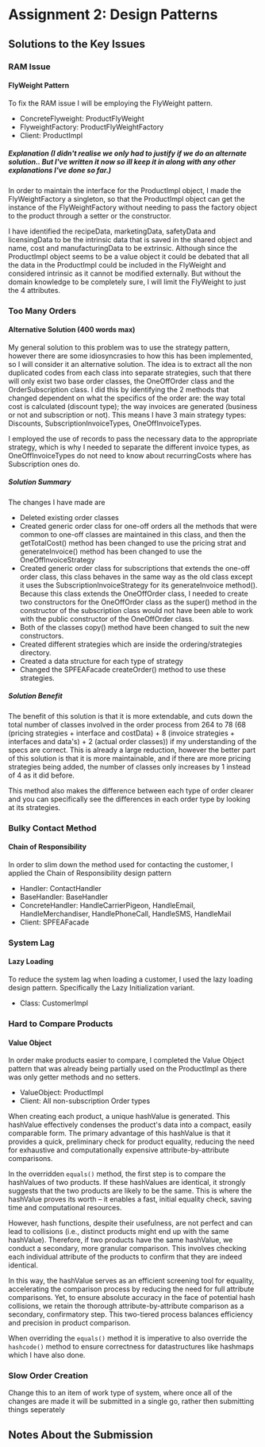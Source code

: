 # Assignment 2: Design Patterns

## Solutions to the Key Issues

### RAM Issue

#### FlyWeight Pattern

To fix the RAM issue I will be employing the FlyWeight pattern. 

- ConcreteFlyweight: ProductFlyWeight
- FlyweightFactory: ProductFlyWeightFactory
- Client: ProductImpl

##### Explanation (I didn't realise we only had to justify if we do an alternate solution.. But I've written it now so ill keep it in along with any other explanations I've done so far.)

In order to maintain the interface for the ProductImpl object, I made the FlyWeightFactory
a singleton, so that the ProductImpl object can get the instance of the FlyWeightFactory without needing
to pass the factory object to the product through a setter or the constructor. 

I have identified the recipeData, marketingData, safetyData and licensingData to be the intrinsic
data that is saved in the shared object and name, cost and manufacturingData to be extrinsic. Although
since the ProductImpl object seems to be a value object it could be debated that all the data in the 
ProductImpl could be included in the FlyWeight and considered intrinsic as it cannot be modified
externally. But without the domain knowledge to be completely sure, I will limit the FlyWeight to 
just the 4 attributes.

### Too Many Orders

#### Alternative Solution (400 words max)

My general solution to this problem was to use the strategy pattern, however there are some idiosyncrasies to
how this has been implemented, so I will consider it an alternative solution. The idea is to extract all the non
duplicated codes from each class into separate strategies, such that there will only exist two base order classes,
the OneOffOrder class and the OrderSubscription class. I did this by identifying the 2 methods that changed 
dependent on what the specifics of the order are: the way total cost is calculated (discount type); the way
invoices are generated (business or not and subscription or not). This means I have 3 main strategy types: Discounts,
SubscriptionInvoiceTypes, OneOffInvoiceTypes. 

I employed the use of records to pass the necessary data to the appropriate strategy, which is why I needed to separate
the different invoice types, as OneOffInvoiceTypes do not need to know about recurringCosts where has Subscription ones 
do.

##### Solution Summary

The changes I have made are

- Deleted existing order classes
- Created generic order class for one-off orders all the methods that were common to one-off classes are maintained
in this class, and then the getTotalCost() method has been changed to use the pricing strat and generateInvoice() method
has been changed to use the OneOffInvoiceStrategy
- Created generic order class for subscriptions that extends the one-off order class, this class behaves in the same
way as the old class except it uses the SubscriptionInvoiceStrategy for its generateInvoice method(). Because this
class extends the OneOffOrder class, I needed to create two constructors for the OneOffOrder class as the super() method
in the constructor of the subscription class would not have been able to work with the public constructor of the OneOffOrder
class.
- Both of the classes copy() method have been changed to suit the new constructors.
- Created different strategies which are inside the ordering/strategies directory.
- Created a data structure for each type of strategy
- Changed the SPFEAFacade createOrder() method to use these strategies.

##### Solution Benefit

The benefit of this solution is that it is more extendable, and cuts down the total number of classes involved in the
order process from 264 to 78 (68 (pricing strategies + interface and costData) + 8 (invoice strategies + interfaces and data's) + 2
(actual order classes)) if my understanding of the specs are correct. This is already a large reduction, however
the better part of this solution is that it is more maintainable, and if there are more pricing strategies being added,
the number of classes only increases by 1 instead of 4 as it did before.

This method also makes the difference between each type of order clearer and you can specifically see the differences in
each order type by looking at its strategies.

### Bulky Contact Method

#### Chain of Responsibility

In order to slim down the method used for contacting the customer, I applied the Chain of Responsibility
design pattern

- Handler: ContactHandler
- BaseHandler: BaseHandler
- ConcreteHandler: HandleCarrierPigeon, HandleEmail, HandleMerchandiser, HandlePhoneCall, HandleSMS, HandleMail
- Client: SPFEAFacade

### System Lag

#### Lazy Loading

To reduce the system lag when loading a customer, I used the lazy loading design pattern. Specifically the Lazy Initialization
variant.

- Class: CustomerImpl

### Hard to Compare Products

#### Value Object

In order make products easier to compare, I completed the Value Object pattern that was
already being partially used on the ProductImpl as there was only getter methods and no setters.

- ValueObject: ProductImpl
- Client: All non-subscription Order types

When creating each product, a unique hashValue is generated. This hashValue effectively condenses the product's data into a compact, 
easily comparable form. The primary advantage of this hashValue is that it provides a quick, 
preliminary check for product equality, reducing the need for exhaustive and computationally 
expensive attribute-by-attribute comparisons.

In the overridden `equals()` method, the first step is to compare the hashValues of two products. 
If these hashValues are identical, it strongly suggests that the two products are likely to be 
the same. This is where the hashValue proves its worth – it enables a fast, initial equality 
check, saving time and computational resources.

However, hash functions, despite their usefulness, are not perfect and can lead to collisions 
(i.e., distinct products might end up with the same hashValue). Therefore, if two products have
the same hashValue, we conduct a secondary, more granular comparison. This involves checking 
each individual attribute of the products to confirm that they are indeed identical.

In this way, the hashValue serves as an efficient screening tool for equality, accelerating
the comparison process by reducing the need for full attribute comparisons. Yet, to ensure 
absolute accuracy in the face of potential hash collisions, we retain the thorough 
attribute-by-attribute comparison as a secondary, confirmatory step. This two-tiered process 
balances efficiency and precision in product comparison.

When overriding the `equals()` method it is imperative to also override the `hashcode()` method
to ensure correctness for datastructures like hashmaps which I have also done.

### Slow Order Creation

Change this to an item of work type of system, where once all of the changes are made it will be submitted in a single go, rather
then submitting things seperately

## Notes About the Submission